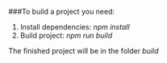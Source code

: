###To build a project you need: 
1. Install dependencies:  *npm install* 
2. Build project: *npm run build* 

The finished project will be in the folder *build* 